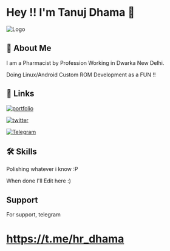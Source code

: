
# Hey !! I'm Tanuj Dhama 👋


![Logo](https://i.postimg.cc/4Ngb3JpX/One-Plus-9-R-review-9-scaled.jpg)


## 🚀 About Me

I am a Pharmacist by Profession Working in Dwarka New Delhi.

Doing Linux/Android Custom ROM Development as a FUN !!


## 🔗 Links
[![portfolio](https://i.postimg.cc/s2GCg9RQ/Pay-Pal-horizontally-Logo-2014.png)](https://paypal.me/tnuj5321/)

[![twitter](https://i.postimg.cc/wMRw2tPV/Twitterbird.webp)](https://twitter.com/hr_dhama)

[![Telegram](https://i.postimg.cc/5tb2HRnY/OIP.jpg)](https://t.me/hr_dhama)


## 🛠 Skills

Polishing whatever i know :P

When done I'll Edit here :)


## Support

For support, telegram 
# https://t.me/hr_dhama
